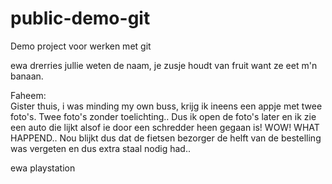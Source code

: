 # public-demo-git
Demo project voor werken met git


ewa drerries jullie weten de naam, je zusje houdt van fruit want ze eet m'n banaan.


Faheem:<br>
Gister thuis, i was minding my own buss, krijg ik ineens een appje met twee foto's. Twee foto's zonder toelichting..
Dus ik open de foto's later en ik zie een auto die lijkt alsof ie door een schredder heen gegaan is! WOW! WHAT HAPPEND..
Nou blijkt dus dat de fietsen bezorger de helft van de bestelling was vergeten en dus extra staal nodig had..

ewa
playstation